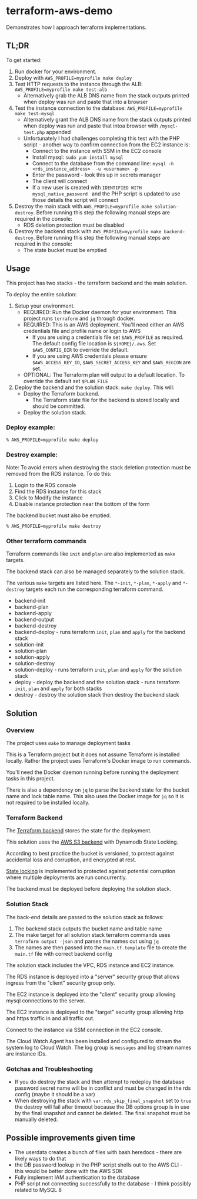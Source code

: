 # terraform-aws-demo
Demonstrates how I approach terraform implementations.

## TL;DR

To get started:

1. Run docker for your environment.
1. Deploy with `AWS_PROFILE=myprofile make deploy`
1. Test HTTP requests to the instance through the ALB: `AWS_PROFILE=myprofile make test-alb`
    * Alternatively grab the ALB DNS name from the stack outputs printed when deploy was run and paste that into a browser
1. Test the instance connection to the database: `AWS_PROFILE=myprofile make test-mysql`
    * Alternatively grant the ALB DNS name from the stack outputs printed when deploy was run and paste that intoa browser with `/mysql-test.php` appended
    * Unfortunately I had challenges completing this test with the PHP script - another way to confirm connection from the EC2 instance is:
        * Connect to the instance with SSM in the EC2 console
        * Install mysql: `sudo yum install mysql`
        * Connect to the database from the command line: `mysql -h <rds_instance_address>  -u <username> -p`
        * Enter the password - look this up in secrets manager
        * The client will connect
        * If a new user is created with `IDENTIFIED WITH mysql_native_password ` and the PHP script is updated to use those details the script will connect
1. Destroy the main stack with `AWS_PROFILE=myprofile make solution-destroy`. Before running this step the following manual steps are required in the console:
    * RDS deletion protection must be disabled
1. Destroy the backend stack with `AWS_PROFILE=myprofile make backend-destroy`. Before running this step the following manual steps are required in the console:
    * The state bucket must be emptied

## Usage

This project has two stacks - the terraform backend and the main solution.

To deploy the entire solution:

1. Setup your environment.
    * REQUIRED: Run the Docker daemon for your environment. This project runs `terraform` and `jq` through docker.
    * REQUIRED: This is an AWS deployment. You'll need either an AWS credentials file and profile name or login to AWS
        * If you are using a credentials file set `$AWS_PROFILE` as required. The default config file location is `${HOME}/.aws`. Set `$AWS_CONFIG_DIR` to override the default.
        * If you are using AWS credentials please ensure `$AWS_ACCESS_KEY_ID`, `$AWS_SECRET_ACCESS_KEY` and `$AWS_REGION` are set.
    * OPTIONAL: The Terraform plan will output to a default location. To override the default set `$PLAN_FILE`
1. Deploy the backend and the solution stack: `make deploy`. This will:
    * Deploy the Terraform backend.
        * The Terraform state file for the backend is stored locally and should be committed.
    * Deploy the solution stack.

### Deploy example:

```
% AWS_PROFILE=myprofile make deploy
```

### Destroy example:

Note: To avoid errors when destroying the stack deletion protection must be removed from the RDS instance. To do this:

1. Login to the RDS console
1. Find the RDS instance for this stack
1. Click to Modify the instance
1. Disable instance protection near the bottom of the form

The backend bucket must also be emptied.

```
% AWS_PROFILE=myprofile make destroy
```

### Other terraform commands

Terraform commands like `init` and `plan` are also implemented as `make` targets.

The backend stack can also be managed separately to the solution stack.

The various `make` targets are listed here. The `*-init`, `*-plan`, `*-apply` and `*-destroy` targets each run the corresponding terraform command.

* backend-init
* backend-plan
* backend-apply
* backend-output
* backend-destroy
* backend-deploy  - runs terraform `init`, `plan` and `apply` for the backend stack
* solution-init
* solution-plan
* solution-apply
* solution-destroy
* solution-deploy  - runs terraform `init`, `plan` and `apply` for the solution stack
* deploy - deploy the backend and the solution stack - runs terraform `init`, `plan` and `apply` for both stacks
* destroy - destroy the solution stack then destroy the backend stack


## Solution

### Overview

The project uses `make` to manage deployment tasks

This is a Terraform project but it does not assume Terraform is installed locally. Rather the project uses Terraform's Docker image to run commands.

You'll need the Docker daemon running before running the deployment tasks in this project.

There is also a dependency on `jq` to parse the backend state for the bucket name and lock table name. This also uses the Docker image for `jq` so it is not required to be installed locally.

### Terraform Backend

The [Terraform backend](https://www.terraform.io/language/settings/backends) stores the state for the deployment.

This solution uses the [AWS S3 backend](https://www.terraform.io/language/settings/backends/s3) with Dynamodb State Locking.

According to best practice the bucket is versioned, to protect against accidental loss and corruption, and encrypted at rest.

[State locking](https://www.terraform.io/language/state/locking) is implemented to protected against potential corruption where multiple deployments are run concurrently.

The backend must be deployed before deploying the solution stack.

### Solution Stack

The back-end details are passed to the solution stack as follows:

1. The backend stack outputs the bucket name and table name
1. The make target for all solution stack terraform commands uses `terraform output -json` and parses the names out using `jq`
1. The names are then passed into the `main.tf.template` file to create the `main.tf` file with correct backend config

The solution stack includes the VPC, RDS instance and EC2 instance.

The RDS instance is deployed into a "server" security group that allows ingress from the "client" security group only.

The EC2 instance is deployed into the "client" security group allowing mysql connections to the server.

The EC2 instance is deployed to the "target" security group allowing http and https traffic in and all traffic out.

Connect to the instance via SSM connection in the EC2 console.

The Cloud Watch Agent has been installed and configured to stream the system log to Cloud Watch. The log group is `messages` and log stream names are instance IDs.

### Gotchas and Troubleshooting

* If you do destroy the stack and then attempt to redeploy the database password secret name will be in conflict and must be changed in the rds config (maybe it should be a var)
* When destroying the stack with `var.rds_skip_final_snapshot` set to `true` the destroy will fail after timeout because the DB options group is in use by the final snapshot and cannot be deleted. The final snapshot must be manually deleted.

## Possible improvements given time

* The userdata creates a bunch of files with bash heredocs - there are likely ways to do that
* the DB password lookup in the PHP script shells out to the AWS CLI - this would be better done with the AWS SDK
* Fully implement IAM authentication to the database
* PHP script not connecting successfully to the database - I think possibly related to MySQL 8
